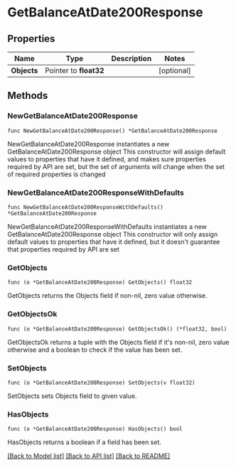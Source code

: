 # GetBalanceAtDate200Response

## Properties

Name | Type | Description | Notes
------------ | ------------- | ------------- | -------------
**Objects** | Pointer to **float32** |  | [optional] 

## Methods

### NewGetBalanceAtDate200Response

`func NewGetBalanceAtDate200Response() *GetBalanceAtDate200Response`

NewGetBalanceAtDate200Response instantiates a new GetBalanceAtDate200Response object
This constructor will assign default values to properties that have it defined,
and makes sure properties required by API are set, but the set of arguments
will change when the set of required properties is changed

### NewGetBalanceAtDate200ResponseWithDefaults

`func NewGetBalanceAtDate200ResponseWithDefaults() *GetBalanceAtDate200Response`

NewGetBalanceAtDate200ResponseWithDefaults instantiates a new GetBalanceAtDate200Response object
This constructor will only assign default values to properties that have it defined,
but it doesn't guarantee that properties required by API are set

### GetObjects

`func (o *GetBalanceAtDate200Response) GetObjects() float32`

GetObjects returns the Objects field if non-nil, zero value otherwise.

### GetObjectsOk

`func (o *GetBalanceAtDate200Response) GetObjectsOk() (*float32, bool)`

GetObjectsOk returns a tuple with the Objects field if it's non-nil, zero value otherwise
and a boolean to check if the value has been set.

### SetObjects

`func (o *GetBalanceAtDate200Response) SetObjects(v float32)`

SetObjects sets Objects field to given value.

### HasObjects

`func (o *GetBalanceAtDate200Response) HasObjects() bool`

HasObjects returns a boolean if a field has been set.


[[Back to Model list]](../README.md#documentation-for-models) [[Back to API list]](../README.md#documentation-for-api-endpoints) [[Back to README]](../README.md)


